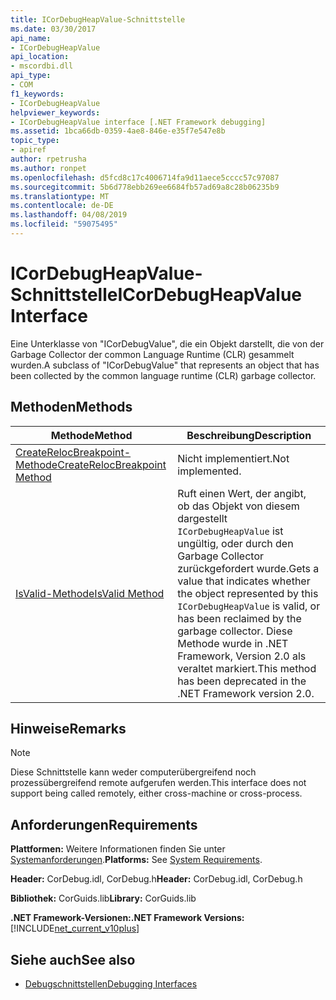 ```yaml
---
title: ICorDebugHeapValue-Schnittstelle
ms.date: 03/30/2017
api_name:
- ICorDebugHeapValue
api_location:
- mscordbi.dll
api_type:
- COM
f1_keywords:
- ICorDebugHeapValue
helpviewer_keywords:
- ICorDebugHeapValue interface [.NET Framework debugging]
ms.assetid: 1bca66db-0359-4ae8-846e-e35f7e547e8b
topic_type:
- apiref
author: rpetrusha
ms.author: ronpet
ms.openlocfilehash: d5fcd8c17c4006714fa9d11aece5cccc57c97087
ms.sourcegitcommit: 5b6d778ebb269ee6684fb57ad69a8c28b06235b9
ms.translationtype: MT
ms.contentlocale: de-DE
ms.lasthandoff: 04/08/2019
ms.locfileid: "59075495"
---
```

# <a name="icordebugheapvalue-interface"></a><span data-ttu-id="943c1-102">ICorDebugHeapValue-Schnittstelle</span><span class="sxs-lookup"><span data-stu-id="943c1-102">ICorDebugHeapValue Interface</span></span>

<span data-ttu-id="943c1-103">Eine Unterklasse von "ICorDebugValue", die ein Objekt darstellt, die von der Garbage Collector der common Language Runtime (CLR) gesammelt wurden.</span><span class="sxs-lookup"><span data-stu-id="943c1-103">A subclass of "ICorDebugValue" that represents an object that has been collected by the common language runtime (CLR) garbage collector.</span></span>  
  
## <a name="methods"></a><span data-ttu-id="943c1-104">Methoden</span><span class="sxs-lookup"><span data-stu-id="943c1-104">Methods</span></span>  
  
|<span data-ttu-id="943c1-105">Methode</span><span class="sxs-lookup"><span data-stu-id="943c1-105">Method</span></span>|<span data-ttu-id="943c1-106">Beschreibung</span><span class="sxs-lookup"><span data-stu-id="943c1-106">Description</span></span>|  
|------------|-----------------|  
|[<span data-ttu-id="943c1-107">CreateRelocBreakpoint-Methode</span><span class="sxs-lookup"><span data-stu-id="943c1-107">CreateRelocBreakpoint Method</span></span>](../../../../docs/framework/unmanaged-api/debugging/icordebugheapvalue-createrelocbreakpoint-method.md)|<span data-ttu-id="943c1-108">Nicht implementiert.</span><span class="sxs-lookup"><span data-stu-id="943c1-108">Not implemented.</span></span>|  
|[<span data-ttu-id="943c1-109">IsValid-Methode</span><span class="sxs-lookup"><span data-stu-id="943c1-109">IsValid Method</span></span>](../../../../docs/framework/unmanaged-api/debugging/icordebugheapvalue-isvalid-method.md)|<span data-ttu-id="943c1-110">Ruft einen Wert, der angibt, ob das Objekt von diesem dargestellt `ICorDebugHeapValue` ist ungültig, oder durch den Garbage Collector zurückgefordert wurde.</span><span class="sxs-lookup"><span data-stu-id="943c1-110">Gets a value that indicates whether the object represented by this `ICorDebugHeapValue` is valid, or has been reclaimed by the garbage collector.</span></span> <span data-ttu-id="943c1-111">Diese Methode wurde in .NET Framework, Version 2.0 als veraltet markiert.</span><span class="sxs-lookup"><span data-stu-id="943c1-111">This method has been deprecated in the .NET Framework version 2.0.</span></span>|  
  
## <a name="remarks"></a><span data-ttu-id="943c1-112">Hinweise</span><span class="sxs-lookup"><span data-stu-id="943c1-112">Remarks</span></span>  
  
> [!NOTE]
>  <span data-ttu-id="943c1-113">Diese Schnittstelle kann weder computerübergreifend noch prozessübergreifend remote aufgerufen werden.</span><span class="sxs-lookup"><span data-stu-id="943c1-113">This interface does not support being called remotely, either cross-machine or cross-process.</span></span>  
  
## <a name="requirements"></a><span data-ttu-id="943c1-114">Anforderungen</span><span class="sxs-lookup"><span data-stu-id="943c1-114">Requirements</span></span>  
 <span data-ttu-id="943c1-115">**Plattformen:** Weitere Informationen finden Sie unter [Systemanforderungen](../../../../docs/framework/get-started/system-requirements.md).</span><span class="sxs-lookup"><span data-stu-id="943c1-115">**Platforms:** See [System Requirements](../../../../docs/framework/get-started/system-requirements.md).</span></span>  
  
 <span data-ttu-id="943c1-116">**Header:** CorDebug.idl, CorDebug.h</span><span class="sxs-lookup"><span data-stu-id="943c1-116">**Header:** CorDebug.idl, CorDebug.h</span></span>  
  
 <span data-ttu-id="943c1-117">**Bibliothek:** CorGuids.lib</span><span class="sxs-lookup"><span data-stu-id="943c1-117">**Library:** CorGuids.lib</span></span>  
  
 **<span data-ttu-id="943c1-118">.NET Framework-Versionen:</span><span class="sxs-lookup"><span data-stu-id="943c1-118">.NET Framework Versions:</span></span>** [!INCLUDE[net_current_v10plus](../../../../includes/net-current-v10plus-md.md)]  
  
## <a name="see-also"></a><span data-ttu-id="943c1-119">Siehe auch</span><span class="sxs-lookup"><span data-stu-id="943c1-119">See also</span></span>

- [<span data-ttu-id="943c1-120">Debugschnittstellen</span><span class="sxs-lookup"><span data-stu-id="943c1-120">Debugging Interfaces</span></span>](../../../../docs/framework/unmanaged-api/debugging/debugging-interfaces.md)
